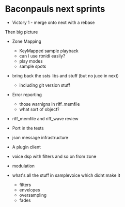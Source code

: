 # Baconpauls next sprints
- Victory 1 - merge onto next with a rebase


Then big picture

- Zone Mapping 
  - KeyMapped sample playback
  - can I use rtmidi easily?
  - play modes
  - sample spots

- bring back the ssts libs and stuff (but no juce in next)
  - including git version stuff 


- Error reporting
   - those warnigns in riff_memfile
   - what sort of object?

- riff_memfile and riff_wave review

- Port in the tests

- json message infrastructure

- A plugin client 

- voice dsp with filters and so on from zone

- modulation 

- what's all the stuff in samplevoice which didnt make it
   - filters 
   - envelopes
   - oversampling
   - fades